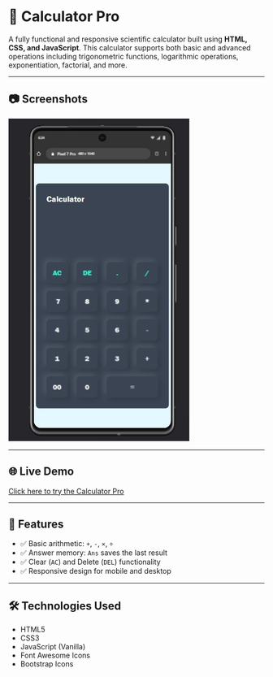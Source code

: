 # 🧮 Calculator Pro

A fully functional and responsive scientific calculator built using **HTML, CSS, and JavaScript**. This calculator supports both basic and advanced operations including trigonometric functions, logarithmic operations, exponentiation, factorial, and more.


---

## 📷 Screenshots

<!-- Add actual screenshots if available -->
![Calculator Pro Screenshot](img/Calculator1.jpg)

---
## 🌐 Live Demo
[Click here to try the Calculator Pro](#) <!-- Replace with your GitHub Pages or Netlify link -->

---

## 📌 Features

- ✅ Basic arithmetic: `+`, `-`, `×`, `÷`
- ✅ Answer memory: `Ans` saves the last result
- ✅ Clear (`AC`) and Delete (`DEL`) functionality
- ✅ Responsive design for mobile and desktop

---

## 🛠️ Technologies Used

- HTML5
- CSS3
- JavaScript (Vanilla)
- Font Awesome Icons
- Bootstrap Icons



